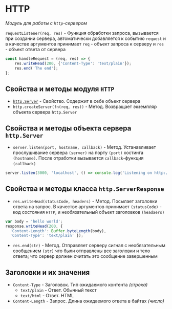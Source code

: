 # HTTP

*Модуль для работы с `http`-сервером*

`requestListener(req, res)` - Функция обработки запроса, вызывается при создании сервера, автоматически добавляется к событию `request` и в качестве аргументов принимает `req` - объект запроса к серверу и `res` - объект ответа от сервера

```javascript
const handleRequest = (req, res) => {
    res.writeHead(200, {'Content-Type': 'text/plain'});
    res.end('The end');
};
```

## Свойства и методы модуля `HTTP`

* [`http.Server`]() - Свойство. Содержит в себе объект сервера
* `http.createServer(fn(req, res))` - Метод. Возвращает экземпляр объекта сервера `http.Server`

## Свойства и методы объекта сервера `http.Server`

* `server.listen(port, hostname, callback)` - Метод. Устанавливает прослушивание сервера `(server)` на порту `(port)` хостинга `(hostname)`. После отработки вызывается `callback`-функция `(callback)`

```javascript
server.listen(3000, 'localhost', () => console.log('Listening on http://localhost:3000'));
```

## Свойства и методы класса `http.ServerResponse`

* `res.writeHead(statusCode, headers)` - Метод. Посылает заголовки ответа на запрос. В качестве аргументов принимает `(statusCode)` - код состояния `HTTP`, и необязательный объект заголовков `(headaers)`

```javascript
var body = 'hello world';
response.writeHead(200, {
  'Content-Length': Buffer.byteLength(body),
  'Content-Type': 'text/plain' });
```

* `res.end(str)` - Метод. Отправляет серверу сигнал с необязательным сообщением `(str)` что были отправлены все заголовки и тело ответа; что сервер должен считать это сообщение завершенным

## Заголовки и их значения

* `Content-Type` - Заголовок. Тип ожидаемого контента *(строка)*
  * `text/plain` - Ответ. Обычный текст
  * `text/html` - Ответ. HTML
* `Content-Length` - Запрос. Длина ожидаемого ответа в байтах *(число)*